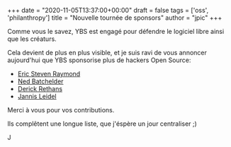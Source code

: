 +++
date = "2020-11-05T13:37:00+00:00"
draft = false
tags = ['oss', 'philanthropy']
title = "Nouvelle tournée de sponsors"
author = "jpic"
+++

Comme vous le savez, YBS est engagé pour défendre le logiciel libre ainsi
que les créaturs.

Cela devient de plus en plus visible, et je suis ravi de vous annoncer
aujourd'hui que YBS sponsorise plus de hackers Open Source:

- [Eric Steven Raymond](http://www.catb.org/~esr/)
- [Ned Batchelder](http://nedbatchelder.com)
- [Derick Rethans](https://derickrethans.nl/)
- [Jannis Leidel](https://github.com/jezdez)

Merci à vous pour vos contributions.

Ils complêtent une longue liste, que j'éspère un jour centraliser ;)

J
